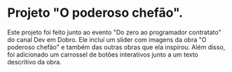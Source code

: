 # Projeto "O poderoso chefão".
Este projeto foi feito junto ao evento "Do zero ao programador contratato" do canal Dev em Dobro. Ele incluí um slider com imagens da obra "O poderoso chefão" e também das outras obras que ela inspirou. Além disso, foi adicionado um carrossel de botões interativos junto a um texto descritivo da obra.
